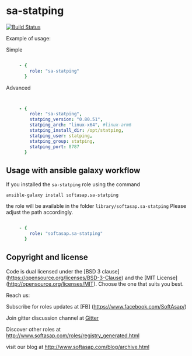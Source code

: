 sa-statping
===========

[![Build Status](https://travis-ci.org/softasap/sa-statping.svg?branch=master)](https://travis-ci.org/softasap/sa-statping)


Example of usage:

Simple

```YAML

     - {
         role: "sa-statping"
       }


```

Advanced

```YAML


     - {
         role: "sa-statping",
         statping_version: "0.80.51",
         statping_arch: "linux-x64", #linux-arm6
         statping_install_dir: /opt/statping,
         statping_user: statping,
         statping_group: statping,
         statping_port: 8787
       }


```



Usage with ansible galaxy workflow
----------------------------------

If you installed the `sa-statping` role using the command


`
   ansible-galaxy install softasap.sa-statping
`

the role will be available in the folder `library/softasap.sa-statping`
Please adjust the path accordingly.

```YAML

     - {
         role: "softasap.sa-statping"
       }

```




Copyright and license
---------------------

Code is dual licensed under the [BSD 3 clause] (https://opensource.org/licenses/BSD-3-Clause) and the [MIT License] (http://opensource.org/licenses/MIT). Choose the one that suits you best.

Reach us:

Subscribe for roles updates at [FB] (https://www.facebook.com/SoftAsap/)

Join gitter discussion channel at [Gitter](https://gitter.im/softasap)

Discover other roles at  http://www.softasap.com/roles/registry_generated.html

visit our blog at http://www.softasap.com/blog/archive.html 
